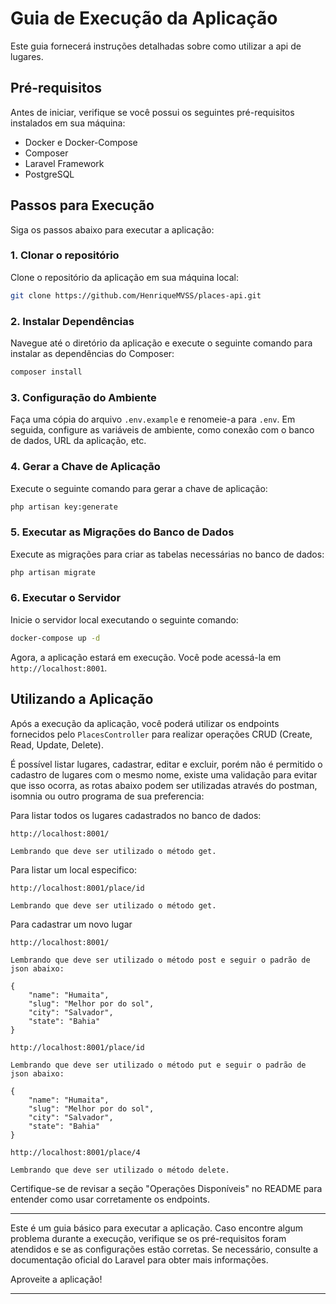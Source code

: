# Guia de Execução da Aplicação

Este guia fornecerá instruções detalhadas sobre como utilizar a api de lugares.

## Pré-requisitos

Antes de iniciar, verifique se você possui os seguintes pré-requisitos instalados em sua máquina:

- Docker e Docker-Compose
- Composer
- Laravel Framework
- PostgreSQL

## Passos para Execução

Siga os passos abaixo para executar a aplicação:

### 1. Clonar o repositório

Clone o repositório da aplicação em sua máquina local:

```bash
git clone https://github.com/HenriqueMVSS/places-api.git
```

### 2. Instalar Dependências

Navegue até o diretório da aplicação e execute o seguinte comando para instalar as dependências do Composer:

```bash
composer install
```

### 3. Configuração do Ambiente

Faça uma cópia do arquivo `.env.example` e renomeie-a para `.env`. Em seguida, configure as variáveis de ambiente, como conexão com o banco de dados, URL da aplicação, etc.

### 4. Gerar a Chave de Aplicação

Execute o seguinte comando para gerar a chave de aplicação:

```bash
php artisan key:generate
```

### 5. Executar as Migrações do Banco de Dados

Execute as migrações para criar as tabelas necessárias no banco de dados:

```bash
php artisan migrate
```

### 6. Executar o Servidor

Inicie o servidor local executando o seguinte comando:

```bash
docker-compose up -d
```

Agora, a aplicação estará em execução. Você pode acessá-la em `http://localhost:8001`.

## Utilizando a Aplicação

Após a execução da aplicação, você poderá utilizar os endpoints fornecidos pelo `PlacesController` para realizar operações CRUD (Create, Read, Update, Delete).

É possível listar lugares, cadastrar, editar e excluir, porém não é permitido o cadastro de lugares com o mesmo nome, existe uma validação para evitar que isso ocorra, as rotas abaixo podem ser utilizadas através do postman, isomnia ou outro programa de sua preferencia:

Para listar todos os lugares cadastrados no banco de dados:
```
http://localhost:8001/

Lembrando que deve ser utilizado o método get.
```

Para listar um local especifico:
```
http://localhost:8001/place/id

Lembrando que deve ser utilizado o método get.
```

Para cadastrar um novo lugar
```
http://localhost:8001/

Lembrando que deve ser utilizado o método post e seguir o padrão de json abaixo:

{
    "name": "Humaita",
    "slug": "Melhor por do sol",
    "city": "Salvador",
    "state": "Bahia"
}

```

```
http://localhost:8001/place/id

Lembrando que deve ser utilizado o método put e seguir o padrão de json abaixo:

{
    "name": "Humaita",
    "slug": "Melhor por do sol",
    "city": "Salvador",
    "state": "Bahia"
}

```

```
http://localhost:8001/place/4

Lembrando que deve ser utilizado o método delete.
```


Certifique-se de revisar a seção "Operações Disponíveis" no README para entender como usar corretamente os endpoints.

---

Este é um guia básico para executar a aplicação. Caso encontre algum problema durante a execução, verifique se os pré-requisitos foram atendidos e se as configurações estão corretas. Se necessário, consulte a documentação oficial do Laravel para obter mais informações.

Aproveite a aplicação!

--- 
